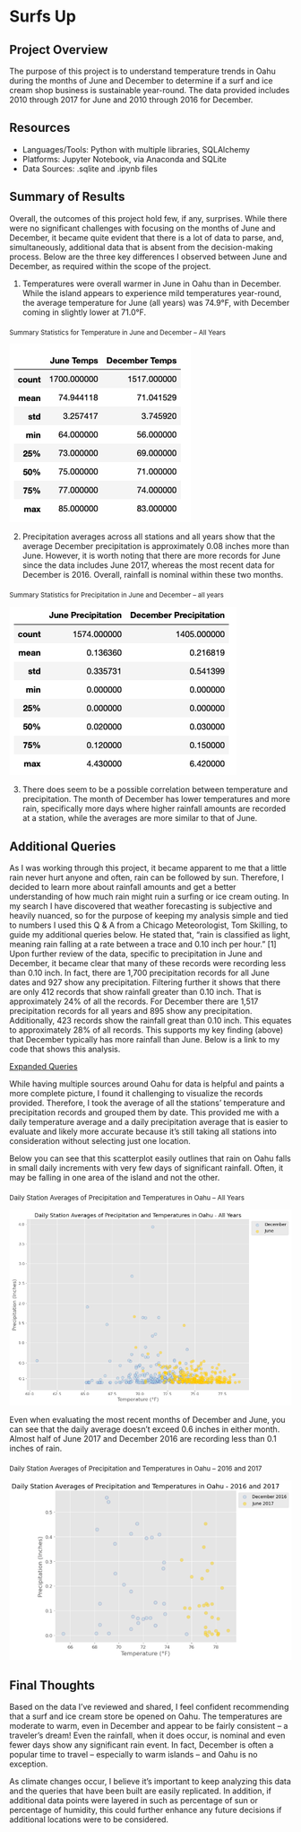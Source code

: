 # Surfs Up

## Project Overview

The purpose of this project is to understand temperature trends in Oahu during the months of June and December to determine if a surf and ice cream shop business is sustainable year-round. The data provided includes 2010 through 2017 for June and 2010 through 2016 for December.

## Resources
* Languages/Tools: Python with multiple libraries, SQLAlchemy
* Platforms: Jupyter Notebook, via Anaconda and SQLite
* Data Sources: .sqlite and .ipynb files

## Summary of Results

Overall, the outcomes of this project hold few, if any, surprises. While there were no significant challenges with focusing on the months of June and December, it became quite evident that there is a lot of data to parse, and, simultaneously, additional data that is absent from the decision-making process. Below are the three key differences I observed between June and December, as required within the scope of the project.

1.	Temperatures were overall warmer in June in Oahu than in December. While the island appears to experience mild temperatures year-round, the average temperature for June (all years) was 74.9°F, with December coming in slightly lower at 71.0°F. 

<sub>Summary Statistics for Temperature in June and December – All Years</sub>

![Summary_stats_Temps](https://github.com/Kelfang/surfs_up/blob/main/Visualizations/Summary_stats_Temps.png)

2.	Precipitation averages across all stations and all years show that the average December precipitation is approximately 0.08 inches more than June. However, it is worth noting that there are more records for June since the data includes June 2017, whereas the most recent data for December is 2016. Overall, rainfall is nominal within these two months.

<sub> Summary Statistics for Precipitation in June and December – all years</sub>

![Summary_stats_Precip](https://github.com/Kelfang/surfs_up/blob/main/Visualizations/Summary_stats_Precip.png)

3.	There does seem to be a possible correlation between temperature and precipitation. The month of December has lower temperatures and more rain, specifically more days where higher rainfall amounts are recorded at a station, while the averages are more similar to that of June. 

## Additional Queries 

As I was working through this project, it became apparent to me that a little rain never hurt anyone and often, rain can be followed by sun. Therefore, I decided to learn more about rainfall amounts and get a better understanding of how much rain might ruin a surfing or ice cream outing. In my search I have discovered that weather forecasting is subjective and heavily nuanced, so for the purpose of keeping my analysis simple and tied to numbers I used this Q & A from a Chicago Meteorologist, Tom Skilling, to guide my additional queries below. He stated that, “rain is classified as light, meaning rain falling at a rate between a trace and 0.10 inch per hour.” [1] 
Upon further review of the data, specific to precipitation in June and December, it became clear that many of these records were recording less than 0.10 inch. In fact, there are 1,700 precipitation records for all June dates and 927 show any precipitation. Filtering further it shows that there are only 412 records that show rainfall greater than 0.10 inch. That is approximately 24% of all the records. For December there are 1,517 precipitation records for all years and 895 show any precipitation. Additionally, 423 records show the rainfall great than 0.10 inch. This equates to approximately 28% of all records. This supports my key finding (above) that December typically has more rainfall than June. Below is a link to my code that shows this analysis.

[Expanded Queries](https://github.com/Kelfang/surfs_up/blob/main/Surfs_Up_Expanded_Queries.ipynb)

While having multiple sources around Oahu for data is helpful and paints a more complete picture, I found it challenging to visualize the records provided. Therefore, I took the average of all the stations’ temperature and precipitation records and grouped them by date. This provided me with a daily temperature average and a daily precipitation average that is easier to evaluate and likely more accurate because it’s still taking all stations into consideration without selecting just one location.

Below you can see that this scatterplot easily outlines that rain on Oahu falls in small daily increments with very few days of significant rainfall. Often, it may be falling in one area of the island and not the other. 

<sub>Daily Station Averages of Precipitation and Temperatures in Oahu – All Years</sub> 

![DSA_Precip_Temps_All_Years](https://github.com/Kelfang/surfs_up/blob/main/Visualizations/DSA_Precip_Temps_All_Years.png)

Even when evaluating the most recent months of December and June, you can see that the daily average doesn’t exceed 0.6 inches in either month. Almost half of June 2017 and December 2016 are recording less than 0.1 inches of rain. 

<sub>Daily Station Averages of Precipitation and Temperatures in Oahu – 2016 and 2017</sub>

![DSA_Precip_Temps_2016_2017](https://github.com/Kelfang/surfs_up/blob/main/Visualizations/DSA_Precip_Temps_2016_2017.png)

## Final Thoughts

Based on the data I’ve reviewed and shared, I feel confident recommending that a surf and ice cream store be opened on Oahu. The temperatures are moderate to warm, even in December and appear to be fairly consistent – a traveler’s dream! Even the rainfall, when it does occur, is nominal and even fewer days show any significant rain event. In fact, December is often a popular time to travel – especially to warm islands – and Oahu is no exception.

As climate changes occur, I believe it’s important to keep analyzing this data and the queries that have been built are easily replicated. In addition, if additional data points were layered in such as percentage of sun or percentage of humidity, this could further enhance any future decisions if additional locations were to be considered.  

